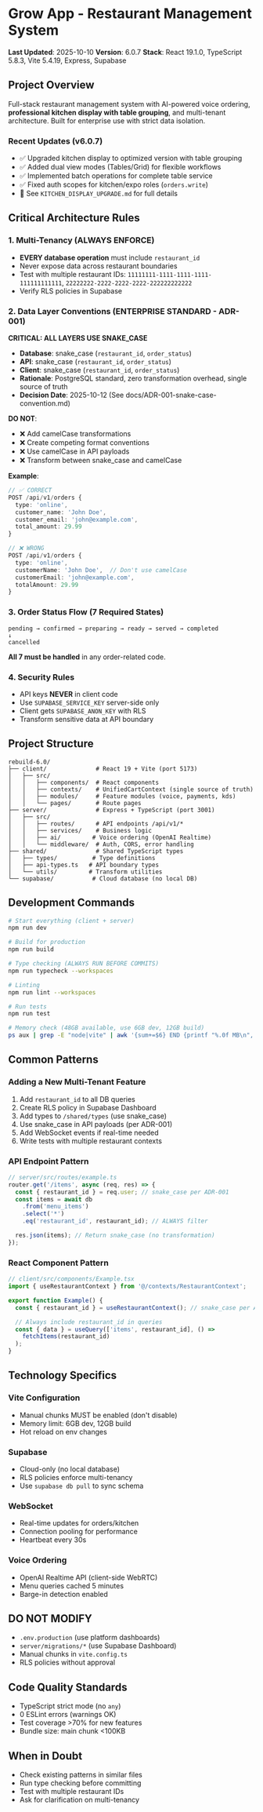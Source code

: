 # Grow App - Restaurant Management System

**Last Updated**: 2025-10-10
**Version**: 6.0.7
**Stack**: React 19.1.0, TypeScript 5.8.3, Vite 5.4.19, Express, Supabase

## Project Overview

Full-stack restaurant management system with AI-powered voice ordering, **professional kitchen display with table grouping**, and multi-tenant architecture. Built for enterprise use with strict data isolation.

### Recent Updates (v6.0.7)
- ✅ Upgraded kitchen display to optimized version with table grouping
- ✅ Added dual view modes (Tables/Grid) for flexible workflows
- ✅ Implemented batch operations for complete table service
- ✅ Fixed auth scopes for kitchen/expo roles (`orders.write`)
- 📄 See `KITCHEN_DISPLAY_UPGRADE.md` for full details

## Critical Architecture Rules

### 1. Multi-Tenancy (ALWAYS ENFORCE)
- **EVERY database operation** must include `restaurant_id`
- Never expose data across restaurant boundaries
- Test with multiple restaurant IDs: `11111111-1111-1111-1111-111111111111`, `22222222-2222-2222-2222-222222222222`
- Verify RLS policies in Supabase

### 2. Data Layer Conventions (ENTERPRISE STANDARD - ADR-001)

**CRITICAL: ALL LAYERS USE SNAKE_CASE**

- **Database**: snake_case (`restaurant_id`, `order_status`)
- **API**: snake_case (`restaurant_id`, `order_status`)
- **Client**: snake_case (`restaurant_id`, `order_status`)
- **Rationale**: PostgreSQL standard, zero transformation overhead, single source of truth
- **Decision Date**: 2025-10-12 (See docs/ADR-001-snake-case-convention.md)

**DO NOT**:
- ❌ Add camelCase transformations
- ❌ Create competing format conventions
- ❌ Use camelCase in API payloads
- ❌ Transform between snake_case and camelCase

**Example**:
```typescript
// ✅ CORRECT
POST /api/v1/orders {
  type: 'online',
  customer_name: 'John Doe',
  customer_email: 'john@example.com',
  total_amount: 29.99
}

// ❌ WRONG
POST /api/v1/orders {
  type: 'online',
  customerName: 'John Doe',  // Don't use camelCase
  customerEmail: 'john@example.com',
  totalAmount: 29.99
}
```

### 3. Order Status Flow (7 Required States)
```
pending → confirmed → preparing → ready → served → completed
↓
cancelled
```
**All 7 must be handled** in any order-related code.

### 4. Security Rules
- API keys **NEVER** in client code
- Use `SUPABASE_SERVICE_KEY` server-side only
- Client gets `SUPABASE_ANON_KEY` with RLS
- Transform sensitive data at API boundary

## Project Structure
```
rebuild-6.0/
├── client/              # React 19 + Vite (port 5173)
│   ├── src/
│   │   ├── components/  # React components
│   │   ├── contexts/    # UnifiedCartContext (single source of truth)
│   │   ├── modules/     # Feature modules (voice, payments, kds)
│   │   └── pages/       # Route pages
├── server/              # Express + TypeScript (port 3001)
│   ├── src/
│   │   ├── routes/      # API endpoints /api/v1/*
│   │   ├── services/    # Business logic
│   │   ├── ai/         # Voice ordering (OpenAI Realtime)
│   │   └── middleware/  # Auth, CORS, error handling
├── shared/              # Shared TypeScript types
│   ├── types/          # Type definitions
│   ├── api-types.ts   # API boundary types
│   └── utils/         # Transform utilities
└── supabase/           # Cloud database (no local DB)
```

## Development Commands
```bash
# Start everything (client + server)
npm run dev

# Build for production
npm run build

# Type checking (ALWAYS RUN BEFORE COMMITS)
npm run typecheck --workspaces

# Linting
npm run lint --workspaces

# Run tests
npm run test

# Memory check (48GB available, use 6GB dev, 12GB build)
ps aux | grep -E "node|vite" | awk '{sum+=$6} END {printf "%.0f MB\n", sum/1024}'
```

## Common Patterns

### Adding a New Multi-Tenant Feature

1. Add `restaurant_id` to all DB queries
2. Create RLS policy in Supabase Dashboard
3. Add types to `/shared/types` (use snake_case)
4. Use snake_case in API payloads (per ADR-001)
5. Add WebSocket events if real-time needed
6. Write tests with multiple restaurant contexts

### API Endpoint Pattern
```typescript
// server/src/routes/example.ts
router.get('/items', async (req, res) => {
  const { restaurant_id } = req.user; // snake_case per ADR-001
  const items = await db
    .from('menu_items')
    .select('*')
    .eq('restaurant_id', restaurant_id); // ALWAYS filter

  res.json(items); // Return snake_case (no transformation)
});
```

### React Component Pattern
```typescript
// client/src/components/Example.tsx
import { useRestaurantContext } from '@/contexts/RestaurantContext';

export function Example() {
  const { restaurant_id } = useRestaurantContext(); // snake_case per ADR-001

  // Always include restaurant_id in queries
  const { data } = useQuery(['items', restaurant_id], () =>
    fetchItems(restaurant_id)
  );
}
```

## Technology Specifics

### Vite Configuration
- Manual chunks MUST be enabled (don't disable)
- Memory limit: 6GB dev, 12GB build
- Hot reload on env changes

### Supabase
- Cloud-only (no local database)
- RLS policies enforce multi-tenancy
- Use `supabase db pull` to sync schema

### WebSocket
- Real-time updates for orders/kitchen
- Connection pooling for performance
- Heartbeat every 30s

### Voice Ordering
- OpenAI Realtime API (client-side WebRTC)
- Menu queries cached 5 minutes
- Barge-in detection enabled

## DO NOT MODIFY

- `.env.production` (use platform dashboards)
- `server/migrations/*` (use Supabase Dashboard)
- Manual chunks in `vite.config.ts`
- RLS policies without approval

## Code Quality Standards

- TypeScript strict mode (no `any`)
- 0 ESLint errors (warnings OK)
- Test coverage >70% for new features
- Bundle size: main chunk <100KB

## When in Doubt

- Check existing patterns in similar files
- Run type checking before committing
- Test with multiple restaurant IDs
- Ask for clarification on multi-tenancy
